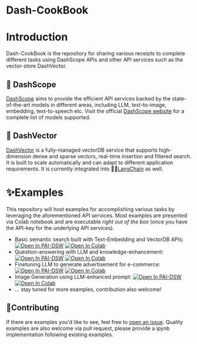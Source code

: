 <p align="center">
    <h1>Dash-CookBook</h1>
<p>

# Introduction

Dash-CookBook is the repository for sharing various receipts 
to complete different tasks using DashScope APIs and other API
services such as the vector-store DashVector.


## 🚀 DashScope
[DashScope](https://dashscope.aliyun.com/) aims to provide the efficient API services backed by
the state-of-the-art models in different areas, including LLM,
text-to-image, embedding, text-to-speech etc. Visit the official
[DashScope website](https://dashscope.aliyun.com/) for a complete
list of models supported. 

## 🚀 DashVector
[DashVector](https://www.aliyun.com/activity/intelligent/DashVector) is a fully-managed 
vectorDB service that supports 
high-dimension dense and sparse vectors, real-time insertion 
and filtered search. It is built to scale automatically and can 
adapt to different application requirements. It is currently
integrated into 🦜️🔗[LangChain](https://python.langchain.com/docs/integrations/vectorstores/dashvector) as well.

# ✨Examples
This repository will host examples for accomplishing various tasks by
leveraging the aforementioned API services. Most examples are presented
via Colab notebook and are executable _right out of the box_ (once you have the API-key 
for the underlying API services).

- Basic semantic search built with Text-Embedding and VectorDB APIs: [![Open In PAI-DSW](https://modelscope.oss-cn-beijing.aliyuncs.com/resource/Open-in-DSW20px.svg)](https://gallery.pai-ml.com/#/import/https%3A%2F%2Fgithub.com%2Fdashscope%2Fdash-cookbook%2Fblob%2Fmain%2Fexamples%2Fbasic_semantic_search.ipynb) [![Open In Colab](https://colab.research.google.com/assets/colab-badge.svg)](https://colab.research.google.com/github/dashscope/dash-cookbook/blob/main/examples/basic_semantic_search.ipynb)
- Question-answering with LLM and knowledge-enhancement:  [![Open In PAI-DSW](https://modelscope.oss-cn-beijing.aliyuncs.com/resource/Open-in-DSW20px.svg)](https://gallery.pai-ml.com/#/import/https%3A%2F%2Fgithub.com%2Fdashscope%2Fdash-cookbook%2Fblob%2Fmain%2Fexamples%2FvectorDB_enhanced_QA_with_LLM.ipynb)  [![Open In Colab](https://colab.research.google.com/assets/colab-badge.svg)](https://colab.research.google.com/github/dashscope/dash-cookbook/blob/main/examples/vectorDB_enhanced_QA_with_LLM.ipynb)
- Finetuning LLM to generate advertisement for e-commerce: [![Open In PAI-DSW](https://modelscope.oss-cn-beijing.aliyuncs.com/resource/Open-in-DSW20px.svg)](https://gallery.pai-ml.com/#/import/https%3A%2F%2Fgithub.com%2Fdashscope%2Fdash-cookbook%2Fblob%2Fmain%2Fexamples%2Ffinetune_LLM_for_advertisement_generation_sdk_api.ipynb)  [![Open In Colab](https://colab.research.google.com/assets/colab-badge.svg)](https://colab.research.google.com/github/dashscope/dash-cookbook/blob/main/examples/finetune_LLM_for_advertisement_generation_sdk_api.ipynb)
- Image Generation using LLM-enhanced prompt:   [![Open In PAI-DSW](https://modelscope.oss-cn-beijing.aliyuncs.com/resource/Open-in-DSW20px.svg)](https://gallery.pai-ml.com/#/import/https%3A%2F%2Fgithub.com%2Fdashscope%2Fdash-cookbook%2Fblob%2Fmain%2Fexamples%2Fimage_generation_with_LLM_enhanced_prompt.ipynb) [![Open In Colab](https://colab.research.google.com/assets/colab-badge.svg)](https://colab.research.google.com/github/dashscope/dash-cookbook/blob/main/examples/image_generation_with_LLM_enhanced_prompt.ipynb)
- ... stay tuned for more examples, contribution also welcome!

## 💁Contributing
If there are examples you'd like to see, feel free to [open an issue](https://github.com/dashscope/dash-cookbook/issues). 
Quality examples are also welcome via pull request, please provide a ipynb implementation following existing examples.




